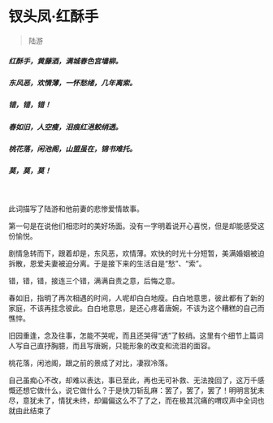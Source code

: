 # 钗头凤·红酥手

> 陆游

##### 红酥手，黄藤酒，满城春色宫墙柳。
##### 东风恶，欢情薄，一怀愁绪，几年离索。
##### 错，错，错！
##### 春如旧，人空瘦，泪痕红浥鲛绡透。
##### 桃花落，闲池阁，山盟虽在，锦书难托。
##### 莫，莫，莫！

<br/>

此词描写了陆游和他前妻的悲惨爱情故事。

第一句是在说他们相恋时的美好场面。没有一字明着说开心喜悦，但是却能感受这份愉悦。

剧情急转而下，跟着却是，东风恶，欢情薄。欢快的时光十分短暂，美满婚姻被迫拆散，恩爱夫妻被迫分离。于是接下来的生活自是“愁”、“索”。

错，错，错，接连三个错，满满自责之意，后悔之意。

春如旧，指明了再次相遇的时间，人呢却白白地瘦。白白地意思，彼此都有了新的家庭，不该再挂念彼此。白白地意思，是还心疼着唐婉，不该为这个糟糕的自己而憔悴。

旧园重逢，念及往事，怎能不哭呢，而且还哭得“透”了鲛绡。这里有个细节上篇词人写自己直抒胸臆，而且写唐婉，只能形象的改变和流泪的面容。

桃花落，闲池阁，跟之前的景成了对比，凄寂冷落。

自己虽痴心不改，却难以表达，事已至此，再也无可补救、无法挽回了，这万千感慨还想它做什么，说它做什么？于是快刀斩乱麻：罢了，罢了，罢了！明明言犹未尽，意犹未了，情犹未终，却偏偏这么不了了之，而在极其沉痛的喟叹声中全词也就由此结束了